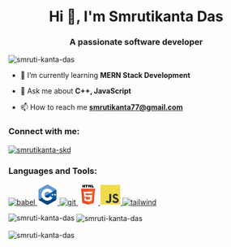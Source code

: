 <h1 align="center">Hi 👋, I'm Smrutikanta Das</h1>
<h3 align="center">A passionate software developer</h3>

<p align="left"> <img src="https://komarev.com/ghpvc/?username=smruti-kanta-das&label=Profile%20views&color=0e75b6&style=flat" alt="smruti-kanta-das" /> </p>

- 🌱 I’m currently learning **MERN Stack Development**

- 💬 Ask me about **C++, JavaScript**

- 📫 How to reach me **smrutikanta77@gmail.com**

<h3 align="left">Connect with me:</h3>
<p align="left">
<a href="https://linkedin.com/in/smrutikanta-skd" target="blank"><img align="center" src="https://raw.githubusercontent.com/rahuldkjain/github-profile-readme-generator/master/src/images/icons/Social/linked-in-alt.svg" alt="smrutikanta-skd" height="30" width="40" /></a>
</p>

<h3 align="left">Languages and Tools:</h3>
<p align="left"> <a href="https://babeljs.io/" target="_blank" rel="noreferrer"> <img src="https://www.vectorlogo.zone/logos/babeljs/babeljs-icon.svg" alt="babel" width="40" height="40"/> </a> <a href="https://www.w3schools.com/cpp/" target="_blank" rel="noreferrer"> <img src="https://raw.githubusercontent.com/devicons/devicon/master/icons/cplusplus/cplusplus-original.svg" alt="cplusplus" width="40" height="40"/> </a> <a href="https://git-scm.com/" target="_blank" rel="noreferrer"> <img src="https://www.vectorlogo.zone/logos/git-scm/git-scm-icon.svg" alt="git" width="40" height="40"/> </a> <a href="https://www.w3.org/html/" target="_blank" rel="noreferrer"> <img src="https://raw.githubusercontent.com/devicons/devicon/master/icons/html5/html5-original-wordmark.svg" alt="html5" width="40" height="40"/> </a> <a href="https://developer.mozilla.org/en-US/docs/Web/JavaScript" target="_blank" rel="noreferrer"> <img src="https://raw.githubusercontent.com/devicons/devicon/master/icons/javascript/javascript-original.svg" alt="javascript" width="40" height="40"/> </a> <a href="https://tailwindcss.com/" target="_blank" rel="noreferrer"> <img src="https://www.vectorlogo.zone/logos/tailwindcss/tailwindcss-icon.svg" alt="tailwind" width="40" height="40"/> </a> </p>

<p><img align="left" src="https://github-readme-stats.vercel.app/api/top-langs?username=smruti-kanta-das&show_icons=true&locale=en&layout=compact" alt="smruti-kanta-das" /></p>

<p>&nbsp;<img align="center" src="https://github-readme-stats.vercel.app/api?username=smruti-kanta-das&show_icons=true&locale=en" alt="smruti-kanta-das" /></p>

<p><img align="center" src="https://github-readme-streak-stats.herokuapp.com/?user=smruti-kanta-das&" alt="smruti-kanta-das" /></p>
